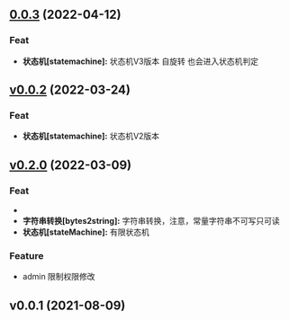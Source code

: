
<a name="0.0.3"></a>
## [0.0.3](https://github.com/Ccheers/xpkg/compare/v0.0.2...0.0.3) (2022-04-12)

### Feat

* **状态机[statemachine]:** 状态机V3版本 自旋转 也会进入状态机判定


<a name="v0.0.2"></a>
## [v0.0.2](https://github.com/Ccheers/xpkg/compare/v0.2.0...v0.0.2) (2022-03-24)

### Feat

* **状态机[statemachine]:** 状态机V2版本


<a name="v0.2.0"></a>
## [v0.2.0](https://github.com/Ccheers/xpkg/compare/v0.0.1...v0.2.0) (2022-03-09)

### Feat

* 
* **字符串转换[bytes2string]:** 字符串转换，注意，常量字符串不可写只可读
* **状态机[stateMachine]:** 有限状态机

### Feature

* admin 限制权限修改


<a name="v0.0.1"></a>
## v0.0.1 (2021-08-09)

